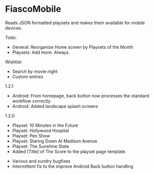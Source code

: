 FiascoMobile
============

Reads JSON formatted playsets and makes them available for mobile devices.


Todo:
* General: Reorganize Home screen by Playsets of the Month
* Playsets: Add more. Always.

Wishlist:
* Search by movie night
* Custom entries


1.2.1
* Android: From homepage, back button now processes the standard workflow correctly.
* Android: Added landscape splash screens

1.2.0
+ Playset: 10 Minutes in the Future
+ Playset: Hollywood Hospital
+ Playset: Pen Show
+ Playset: Staring Down At Madison Avenue
+ Playset: The Sunshine State
+ Added [Title] of The Score to the playset page template.

* Various and sundry bugfixes
* Intermittent fix to the improve Android Back button handling
